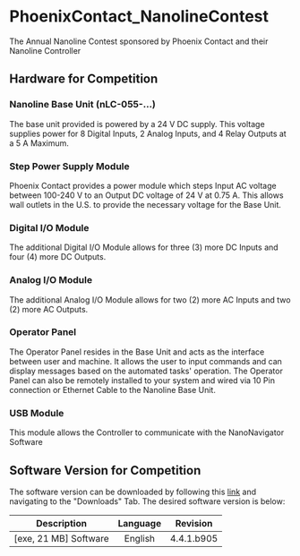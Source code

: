 # PhoenixContact_NanolineContest
The Annual Nanoline Contest sponsored by Phoenix Contact and their Nanoline Controller

## Hardware for Competition

### Nanoline Base Unit (nLC-055-…)

The base unit provided is powered by a 24 V DC supply. This voltage supplies power for 8 Digital Inputs, 2 Analog Inputs, and 4 Relay Outputs at a 5 A Maximum.

### Step Power Supply Module

Phoenix Contact provides a power module which steps Input  AC voltage between 100-240 V to an Output DC voltage of 24 V at 0.75 A. This allows wall outlets in the U.S. to provide the necessary voltage for the Base Unit.

### Digital I/O Module

The additional Digital I/O Module allows for three (3) more DC Inputs and four (4) more DC Outputs.

### Analog I/O Module

The additional Analog I/O Module allows for two (2) more AC Inputs and two (2) more AC Outputs.

### Operator Panel

The Operator Panel resides in the Base Unit and acts as the interface between user and machine. It allows the user to input commands and can display messages based on the automated tasks' operation. The Operator Panel can also be remotely installed to your system and wired via 10 Pin connection or Ethernet Cable to the Nanoline Base Unit.

### USB Module

This module allows the Controller to communicate with the NanoNavigator Software

## Software Version for Competition

The software version can be downloaded by following this [link](https://www.phoenixcontact.com/online/portal/us?uri=pxc-oc-itemdetail:pid=2701221&library=usen&tab=1) and navigating to the "Downloads" Tab. The desired software version is below:

| Description        		|     Language        					|     Revision        					| 
|:---------------------:|:-----------------------------:|:-----------------------------:|
| [exe, 21 MB] Software	| English           						|     4.4.1.b905       					|

